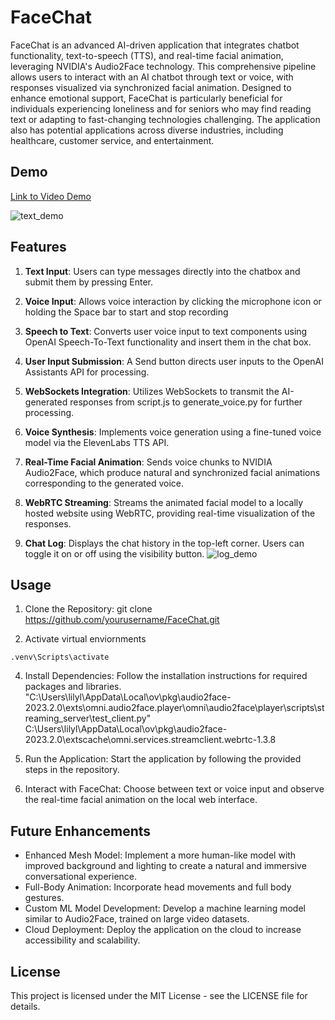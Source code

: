 # FaceChat
FaceChat is an advanced AI-driven application that integrates chatbot functionality, text-to-speech (TTS), and real-time facial animation, leveraging NVIDIA's Audio2Face technology. This comprehensive pipeline allows users to interact with an AI chatbot through text or voice, with responses visualized via synchronized facial animation. Designed to enhance emotional support, FaceChat is particularly beneficial for individuals experiencing loneliness and for seniors who may find reading text or adapting to fast-changing technologies challenging. The application also has potential applications across diverse industries, including healthcare, customer service, and entertainment.

## Demo
[Link to Video Demo](https://www.youtube.com/watch?v=jsKBskNUAYM&t=27s)

![text_demo](https://github.com/user-attachments/assets/5c88fad8-e42e-4e76-845a-42adf2a46d92)


## Features
1. **Text Input**: Users can type messages directly into the chatbox and submit them by pressing Enter.

2. **Voice Input**: Allows voice interaction by clicking the microphone icon or holding the Space bar to start and stop recording


3. **Speech to Text**: Converts user voice input to text components using OpenAI Speech-To-Text functionality and insert them in the chat box.


4. **User Input Submission**: A Send button directs user inputs to the OpenAI Assistants API for processing.


5. **WebSockets Integration**: Utilizes WebSockets to transmit the AI-generated responses from script.js to generate_voice.py for further processing.

6. **Voice Synthesis**: Implements voice generation using a fine-tuned voice model via the ElevenLabs TTS API.

7. **Real-Time Facial Animation**: Sends voice chunks to NVIDIA Audio2Face, which produce natural and synchronized facial animations corresponding to the generated voice.

8. **WebRTC Streaming**: Streams the animated facial model to a locally hosted website using WebRTC, providing real-time visualization of the responses.

9. **Chat Log**: Displays the chat history in the top-left corner. Users can toggle it on or off using the visibility button.
    ![log_demo](https://github.com/user-attachments/assets/15e41699-f049-4181-9306-e4c69fc44264)


## Usage
1. Clone the Repository: git clone https://github.com/yourusername/FaceChat.git

2. Activate virtual enviornments
```
.venv\Scripts\activate
```

4. Install Dependencies: Follow the installation instructions for required packages and libraries.
"C:\Users\lilyl\AppData\Local\ov\pkg\audio2face-2023.2.0\exts\omni.audio2face.player\omni\audio2face\player\scripts\streaming_server\test_client.py"
C:\Users\lilyl\AppData\Local\ov\pkg\audio2face-2023.2.0\extscache\omni.services.streamclient.webrtc-1.3.8
5. Run the Application: Start the application by following the provided steps in the repository.

6. Interact with FaceChat: Choose between text or voice input and observe the real-time facial animation on the local web interface.

## Future Enhancements
- Enhanced Mesh Model: Implement a more human-like model with improved background and lighting to create a natural and immersive conversational experience.
- Full-Body Animation: Incorporate head movements and full body gestures.
- Custom ML Model Development: Develop a machine learning model similar to Audio2Face, trained on large video datasets.
- Cloud Deployment: Deploy the application on the cloud to increase accessibility and scalability.

## License
This project is licensed under the MIT License - see the LICENSE file for details.
